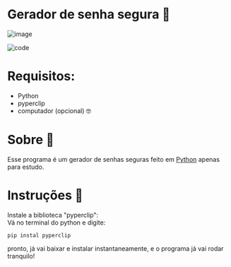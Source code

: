 # Gerador de senha segura 🔐
![image](https://github.com/user-attachments/assets/99008d6e-29ff-4e39-a187-1d4221bd7ee6)

![code](https://github.com/user-attachments/assets/23ad8e44-afc3-4e91-a1a3-2130a7d1f550)

# Requisitos:
- Python
- pyperclip
- computador (opcional) 🤓

# Sobre 🧻
Esse programa é um gerador de senhas seguras feito em <a href="https://www.python.org" target="_blank">Python</a> apenas para estudo.

# Instruções 🧲
Instale a biblioteca "pyperclip":<br>
Vá no terminal do python e digite:
```
pip instal pyperclip
```
pronto, já vai baixar e instalar instantaneamente, e o programa já vai rodar tranquilo!
